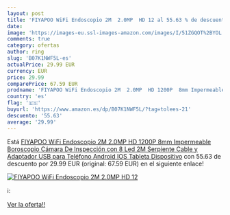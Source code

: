 ```yaml
---
layout: post
title: 'FIYAPOO WiFi Endoscopio 2M  2.0MP  HD 12 al 55.63 % de descuento'
date: 
image: 'https://images-eu.ssl-images-amazon.com/images/I/51ZGQOT%2BYOL._SL200_.jpg'
comments: true
category: ofertas
author: ring
slug: 'B07K1NWF5L-es'
actualPrice: 29.99 EUR
currency: EUR
price: 29.99
comparePrice: 67.59 EUR
prodname: 'FIYAPOO WiFi Endoscopio 2M  2.0MP  HD 1200P  8mm Impermeable Boroscopio Cámara De Inspección con 8 Led 2M Serpiente Cable y Adaptador USB para Teléfono Android IOS Tableta Dispositivo'
country: 'es'
flag: '🇪🇸'
buyurl: 'https://www.amazon.es/dp/B07K1NWF5L/?tag=tolees-21'
descuento: '55.63'
average: '29.99'
---
```


Está [FIYAPOO WiFi Endoscopio 2M  2.0MP  HD 1200P  8mm Impermeable Boroscopio Cámara De Inspección con 8 Led 2M Serpiente Cable y Adaptador USB para Teléfono Android IOS Tableta Dispositivo](https://www.amazon.es/dp/B07K1NWF5L/?tag=tolees-21) con 55.63 de descuento por 29.99 EUR (original: 67.59 EUR) en el siguiente enlace!

[![FIYAPOO WiFi Endoscopio 2M  2.0MP  HD 12](https://images-eu.ssl-images-amazon.com/images/I/51ZGQOT%2BYOL._SL200_.jpg)](https://www.amazon.es/dp/B07K1NWF5L/?tag=tolees-21)

ℹ️:


[Ver la oferta!!](https://www.amazon.es/dp/B07K1NWF5L/?tag=tolees-21)
